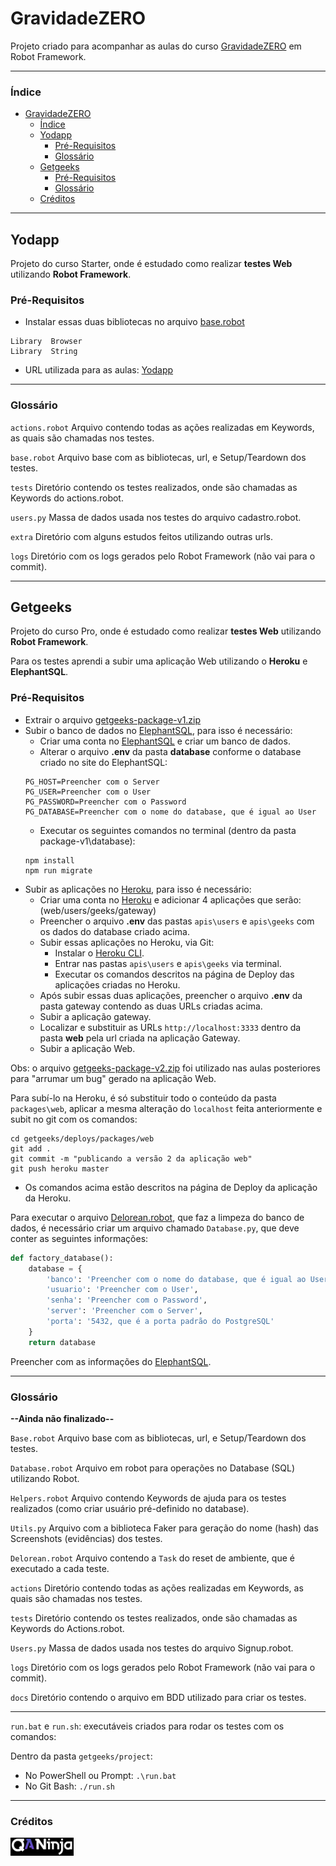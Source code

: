 # GravidadeZERO
Projeto criado para acompanhar as aulas do curso [GravidadeZERO][QANinja] em Robot Framework.

---

### Índice

* [GravidadeZERO](#gravidadezero)
  * [Índice](#índice)
  * [Yodapp](#yodapp)
    * [Pré-Requisitos](#pré-requisitos)
    * [Glossário](#glossário)
  * [Getgeeks](#getgeeks)
    * [Pré-Requisitos](#pré-requisitos-1)
    * [Glossário](#glossário-1)
  * [Créditos](#créditos)

---

## Yodapp

Projeto do curso Starter, onde é estudado como realizar **testes Web** utilizando **Robot Framework**.

### Pré-Requisitos
- Instalar essas duas bibliotecas no arquivo [base.robot](yodapp/resources/base.robot)

```
Library  Browser
Library  String
```

- URL utilizada para as aulas: [Yodapp]

---

### Glossário

`actions.robot` Arquivo contendo todas as ações realizadas em Keywords, as quais são chamadas nos testes.

`base.robot` Arquivo base com as bibliotecas, url, e Setup/Teardown dos testes.

`tests` Diretório contendo os testes realizados, onde são chamadas as Keywords do actions.robot.

`users.py` Massa de dados usada nos testes do arquivo cadastro.robot.

`extra` Diretório com alguns estudos feitos utilizando outras urls.

`logs` Diretório com os logs gerados pelo Robot Framework (não vai para o commit).

---

## Getgeeks

Projeto do curso Pro, onde é estudado como realizar **testes Web** utilizando **Robot Framework**.

Para os testes aprendi a subir uma aplicação Web utilizando o **Heroku** e **ElephantSQL**.

### Pré-Requisitos
- Extrair o arquivo [getgeeks-package-v1.zip](getgeeks/getgeeks-package-v1.zip)
- Subir o banco de dados no [ElephantSQL], para isso é necessário:
  - Criar uma conta no [ElephantSQL] e criar um banco de dados.
  - Alterar o arquivo **.env** da pasta **database** conforme o database criado no site do ElephantSQL:
  ```
  PG_HOST=Preencher com o Server
  PG_USER=Preencher com o User
  PG_PASSWORD=Preencher com o Password
  PG_DATABASE=Preencher com o nome do database, que é igual ao User
  ```
  - Executar os seguintes comandos no terminal (dentro da pasta package-v1\database):
  ```
  npm install
  npm run migrate
  ```
- Subir as aplicações no [Heroku], para isso é necessário:
  - Criar uma conta no [Heroku] e adicionar 4 aplicações que serão: (web/users/geeks/gateway)
  - Preencher o arquivo **.env** das pastas `apis\users` e `apis\geeks` com os dados do database criado acima.
  - Subir essas aplicações no Heroku, via Git:
    - Instalar o [Heroku CLI].
    - Entrar nas pastas `apis\users` e `apis\geeks` via terminal.
    - Executar os comandos descritos na página de Deploy das aplicações criadas no Heroku.
  - Após subir essas duas aplicações, preencher o arquivo **.env** da pasta gateway contendo as duas URLs criadas acima.
  - Subir a aplicação gateway.
  - Localizar e substituir as URLs `http://localhost:3333` dentro da pasta **web** pela url criada na aplicação Gateway.
  - Subir a aplicação Web.
    
Obs: o arquivo [getgeeks-package-v2.zip](getgeeks/getgeeks-package-v2.zip) foi utilizado nas aulas posteriores para "arrumar um bug" gerado na aplicação Web.

Para subí-lo na Heroku, é só substituir todo o conteúdo da pasta `packages\web`, aplicar a mesma alteração do `localhost` feita anteriormente e subit no git com os comandos:
```
cd getgeeks/deploys/packages/web
git add .
git commit -m "publicando a versão 2 da aplicação web"
git push heroku master
```
* Os comandos acima estão descritos na página de Deploy da aplicação da Heroku.

Para executar o arquivo [Delorean.robot](getgeeks/project/tasks/Delorean.robot), que faz a limpeza do banco de dados, é necessário criar um arquivo chamado `Database.py`, que deve conter as seguintes informações:

```python
def factory_database():
    database = {
        'banco': 'Preencher com o nome do database, que é igual ao User',
        'usuario': 'Preencher com o User',
        'senha': 'Preencher com o Password',
        'server': 'Preencher com o Server',
        'porta': '5432, que é a porta padrão do PostgreSQL'
    }
    return database
```
Preencher com as informações do [ElephantSQL].

---

### Glossário
**--Ainda não finalizado--**

`Base.robot` Arquivo base com as bibliotecas, url, e Setup/Teardown dos testes.

`Database.robot` Arquivo em robot para operações no Database (SQL) utilizando Robot.

`Helpers.robot` Arquivo contendo Keywords de ajuda para os testes realizados (como criar usuário pré-definido no database).

`Utils.py` Arquivo com a biblioteca Faker para geração do nome (hash) das Screenshots (evidências) dos testes.

`Delorean.robot` Arquivo contendo a `Task` do reset de ambiente, que é executado a cada teste.

`actions` Diretório contendo todas as ações realizadas em Keywords, as quais são chamadas nos testes.

`tests` Diretório contendo os testes realizados, onde são chamadas as Keywords do Actions.robot.

`Users.py` Massa de dados usada nos testes do arquivo Signup.robot.

`logs` Diretório com os logs gerados pelo Robot Framework (não vai para o commit).

`docs` Diretório contendo o arquivo em BDD utilizado para criar os testes.

---

`run.bat` e `run.sh`: executáveis criados para rodar os testes com os comandos:

Dentro da pasta `getgeeks/project`:
- No PowerShell ou Prompt: `.\run.bat`
- No Git Bash: `./run.sh`

---

### Créditos
[<img src="assets\QANinja-Logo-black.png" width="20%"/>][QANinja]


<!-- links -->
[QANinja]: https://qaninja.academy/
[Yodapp]: https://yodapp-testing.vercel.app
[ElephantSQL]: https://www.elephantsql.com/
[Heroku]: https://www.heroku.com
[Heroku CLI]: https://devcenter.heroku.com/articles/heroku-cli

<!-- imagens -->
[QANinja-Logo]: assets/QANinja-Logo-black.png (QANinja-logo)